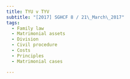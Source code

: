 ```yaml
---
title: TYU v TYV 
subtitle: "[2017] SGHCF 8 / 21\_March\_2017"
tags:
  - Family law
  - Matrimonial assets
  - Division
  - Civil procedure
  - Costs
  - Principles
  - Matrimonial cases

---
```


